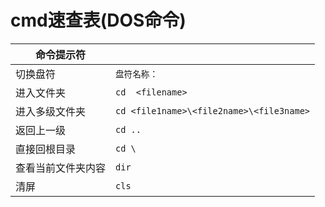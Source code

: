 # cmd速查表(DOS命令)

| 命令提示符         |                                          |
| ------------------ | ---------------------------------------- |
| 切换盘符           | `盘符名称：`                             |
| 进入文件夹         | `cd  <filename>`                         |
| 进入多级文件夹     | `cd <file1name>\<file2name>\<file3name>` |
| 返回上一级         | `cd ..`                                  |
| 直接回根目录       | `cd \`                                   |
| 查看当前文件夹内容 | `dir`                                    |
| 清屏               | `cls`                                    |

